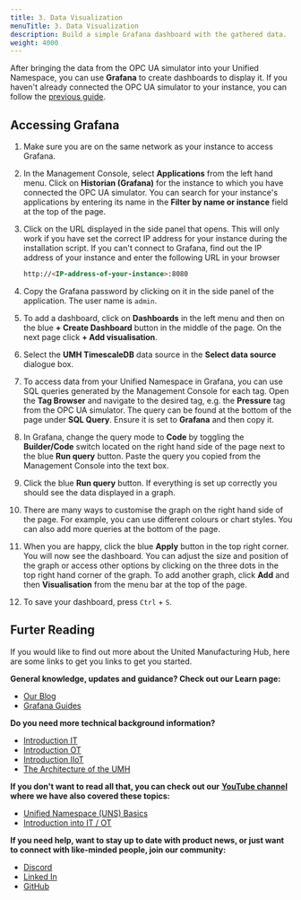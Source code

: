```yaml
---
title: 3. Data Visualization
menuTitle: 3. Data Visualization
description: Build a simple Grafana dashboard with the gathered data.
weight: 4000
---
```


After bringing the data from the OPC UA simulator into your Unified Namespace,
you can use **Grafana** to create dashboards to display it. If you haven't
already connected the OPC UA simulator to your instance, you can follow the
[previous guide](https://umh.docs.umh.app/docs/getstarted/dataacquisitionmanipulation/).

## Accessing Grafana

1. Make sure you are on the same network as your instance to access Grafana.

2. In the Management Console, select **Applications** from the left hand
menu. Click on **Historian (Grafana)** for the instance to which you have
connected the OPC UA simulator. You can search for your instance's applications
by entering its name in the **Filter by name or instance** field at the top of
the page.

3. Click on the URL displayed in the side panel that opens. This will only work
if you have set the correct IP address for your instance during the
installation script. If you can't connect to Grafana, find out the IP address
of your instance and enter the following URL in your browser

    ```markdown
    http://<IP-address-of-your-instance>:8080
    ```

4. Copy the Grafana password by clicking on it in the side panel of the
application. The user name is `admin`.

5. To add a dashboard, click on **Dashboards** in the left menu and then on the
blue **+ Create Dashboard** button in the middle of the page. On the next page
click **+ Add visualisation**.

6. Select the **UMH TimescaleDB** data source in the **Select data source**
dialogue box.

7. To access data from your Unified Namespace in Grafana, you can use SQL
queries generated by the Management Console for each tag. Open the
**Tag Browser** and navigate to the desired tag, e.g. the **Pressure** tag
from the OPC UA simulator. The query can be found at the bottom of the page
under **SQL Query**. Ensure it is set to **Grafana** and then copy it.

8. In Grafana, change the query mode to **Code** by toggling the
**Builder/Code** switch located on the right hand side of the page next to the
blue **Run query** button. Paste the query you copied from the Management
Console into the text box.

9. Click the blue **Run query** button. If everything is set up correctly you
should see the data displayed in a graph.

10. There are many ways to customise the graph on the right hand side of the
page. For example, you can use different colours or chart styles. You can also
add more queries at the bottom of the page.

11. When you are happy, click the blue **Apply** button in the top right
corner. You will now see the dashboard. You can adjust the size and position
of the graph or access other options by clicking on the three dots in the top
right hand corner of the graph. To add another graph, click **Add** and then
**Visualisation** from the menu bar at the top of the page.

12. To save your dashboard, press `Ctrl` + `S`.

## Furter Reading

If you would like to find out more about the United Manufacturing Hub, here
are some links to get you links to get you started.

**General knowledge, updates and guidance? Check out our Learn page:**

- [Our Blog](https://learn.umh.app/)
- [Grafana Guides](https://learn.umh.app/topic/best-practices-and-guides-for-grafana/)

**Do you need more technical background information?**

- [Introduction IT](https://learn.umh.app/course/introduction-into-it-ot-information-technology/)
- [Introduction OT](https://learn.umh.app/course/introduction-into-it-ot-operational-technology-ot/)
- [Introduction IIoT](https://learn.umh.app/course/introduction-into-it-ot-industrial-internet-of-things-iiot/)
- [The Architecture of the UMH](https://umh.docs.umh.app/docs/architecture/)

**If you don't want to read all that, you can check out our**
**[YouTube channel](https://www.youtube.com/@unitedmanufacturinghub)**
**where we have also covered these topics:**

- [Unified Namespace (UNS) Basics](https://www.youtube.com/watch?v=ywiHxnm2Bnk&list=PLeC0OzgWYQfuD9Jb2eUoSbv5Vu0xxSm0k)
- [Introduction into IT / OT](https://www.youtube.com/watch?v=EuHP8olZQ8I&list=PLeC0OzgWYQfshVdn_-XCEXB4zh54ekW0b)

**If you need help, want to stay up to date with product news, or just want**
**to connect with like-minded people, join our community:**

- [Discord](https://community-discord.umh.app/?ref=learn.umh.app)
- [Linked In](https://www.linkedin.com/company/united-manufacturing-hub?ref=learn.umh.app)
- [GitHub](https://github.com/united-manufacturing-hub/united-manufacturing-hub?ref=learn.umh.app)
